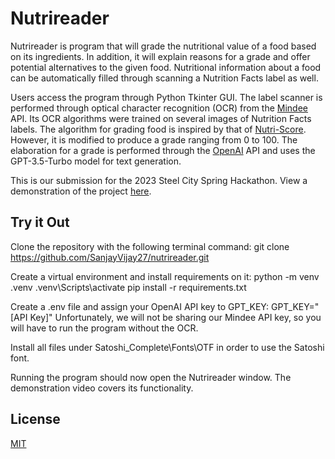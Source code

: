 # Nutrireader

Nutrireader is program that will grade the nutritional value of a food based on its ingredients. In addition, it will explain reasons for a grade and offer potential alternatives to the given food. Nutritional information about a food can be automatically filled through scanning a Nutrition Facts label as well.

Users access the program through Python Tkinter GUI. The label scanner is performed through optical character recognition (OCR) from the [Mindee](https://mindee.com/) API. Its OCR algorithms were trained on several images of Nutrition Facts labels. The algorithm for grading food is inspired by that of [Nutri-Score](https://en.wikipedia.org/wiki/Nutri-Score). However, it is modified to produce a grade ranging from 0 to 100. The elaboration for a grade is performed through the [OpenAI](https://platform.openai.com/docs/api-reference) API and uses the GPT-3.5-Turbo model for text generation.

This is our submission for the 2023 Steel City Spring Hackathon. View a demonstration of the project [here](https://youtu.be/N12WAx2Q-94).

## Try it Out

Clone the repository with the following terminal command:
    git clone https://github.com/SanjayVijay27/nutrireader.git

Create a virtual environment and install requirements on it:
    python -m venv .venv
    .venv\Scripts\activate
    pip install -r requirements.txt

Create a .env file and assign your OpenAI API key to GPT_KEY:
    GPT_KEY="\[API Key]"
Unfortunately, we will not be sharing our Mindee API key, so you will have to run the program without the OCR.

Install all files under Satoshi_Complete\Fonts\OTF in order to use the Satoshi font.

Running the program should now open the Nutrireader window. The demonstration video covers its functionality.

## License

[MIT](https://choosealicense.com/licenses/mit/)